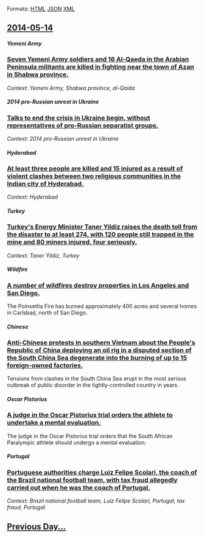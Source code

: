 
Formats: [HTML](2014/05/14/index.html)  [JSON](2014/05/14/index.json)  [XML](2014/05/14/index.xml)  

## [2014-05-14](/news/2014/05/14/index.md)

##### Yemeni Army
### [Seven Yemeni Army soldiers and 16 Al-Qaeda in the Arabian Peninsula militants are killed in fighting near the town of Azan in Shabwa province. ](/news/2014/05/14/seven-yemeni-army-soldiers-and-16-al-qaeda-in-the-arabian-peninsula-militants-are-killed-in-fighting-near-the-town-of-azan-in-shabwa-provinc.md)
_Context: Yemeni Army, Shabwa province, al-Qaida_

##### 2014 pro-Russian unrest in Ukraine
### [Talks to end the crisis in Ukraine begin, without representatives of pro-Russian separatist groups. ](/news/2014/05/14/talks-to-end-the-crisis-in-ukraine-begin-without-representatives-of-pro-russian-separatist-groups.md)
_Context: 2014 pro-Russian unrest in Ukraine_

##### Hyderabad
### [At least three people are killed and 15 injured as a result of violent clashes between two religious communities in the Indian city of Hyderabad. ](/news/2014/05/14/at-least-three-people-are-killed-and-15-injured-as-a-result-of-violent-clashes-between-two-religious-communities-in-the-indian-city-of-hyder.md)
_Context: Hyderabad_

##### Turkey
### [Turkey's Energy Minister Taner Yildiz raises the death toll from the disaster to at least 274, with 120 people still trapped in the mine and 80 miners injured, four seriously. ](/news/2014/05/14/turkey-s-energy-minister-taner-ya-lda-z-raises-the-death-toll-from-the-disaster-to-at-least-274-with-120-people-still-trapped-in-the-mine-a.md)
_Context: Taner Yildiz, Turkey_

##### Wildfire
### [A number of wildfires destroy properties in Los Angeles and San Diego. ](/news/2014/05/14/a-number-of-wildfires-destroy-properties-in-los-angeles-and-san-diego.md)
The Poinsettia Fire has burned approximately 400 acres and several homes in Carlsbad, north of San Diego.

##### Chinese
### [Anti-Chinese protests in southern Vietnam about the People's Republic of China deploying an oil rig in a disputed section of the South China Sea degenerate into the burning of up to 15 foreign-owned factories. ](/news/2014/05/14/anti-chinese-protests-in-southern-vietnam-about-the-people-s-republic-of-china-deploying-an-oil-rig-in-a-disputed-section-of-the-south-china.md)
Tensions from clashes in the South China Sea erupt in the most serious outbreak of public disorder in the tightly-controlled country in years.

##### Oscar Pistorius
### [A judge in the Oscar Pistorius trial orders the athlete to undertake a mental evaluation. ](/news/2014/05/14/a-judge-in-the-oscar-pistorius-trial-orders-the-athlete-to-undertake-a-mental-evaluation.md)
The judge in the Oscar Pistorius trial orders that the South African Paralympic athlete should undergo a mental evaluation.

##### Portugal
### [Portuguese authorities charge Luiz Felipe Scolari, the coach of the Brazil national football team, with tax fraud allegedly carried out when he was the coach of Portugal. ](/news/2014/05/14/portuguese-authorities-charge-luiz-felipe-scolari-the-coach-of-the-brazil-national-football-team-with-tax-fraud-allegedly-carried-out-when.md)
_Context: Brazil national football team, Luiz Felipe Scolari, Portugal, tax fraud, Portugal_

## [Previous Day...](/news/2014/05/13/index.md)

